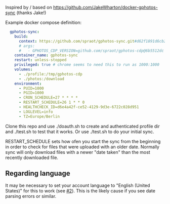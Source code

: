 Inspired by / based on https://github.com/JakeWharton/docker-gphotos-sync (thanks Jake!)

Example docker compose definition:

```yaml
  gphotos-sync:
    build:
      context: https://github.com/spraot/gphotos-sync.git#d62f1891d6cb2371feaac1a0c859194d83f5cc1b # set to latest commit (full SHA)
      # args:
      #   - GPHOTOS_CDP_VERSION=github.com/spraot/gphotos-cdp@6b5512dc # Optionally override the version of gphotos-cdp to use
    container_name: gphotos-sync
    restart: unless-stopped
    privileged: true # chrome seems to need this to run as 1000:1000
    volumes:
      - ./profile:/tmp/gphotos-cdp
      - ./photos:/download
    environment:
      - PUID=1000
      - PGID=1000
      - CRON_SCHEDULE=27 * * * *
      - RESTART_SCHEDULE=26 1 * * 0
      - HEALTHCHECK_ID=d6e4a42f-ce52-4129-9d3e-6722c028d951
      - LOGLEVEL=info
      - TZ=Europe/Berlin
```

Clone this repo and use ./doauth.sh to create and authenticated profile dir and ./test.sh to test that it works. Or use ./test.sh to do your initial sync.

RESTART_SCHEDULE sets how ofen you start the sync from the beginning in order to check for files that were uploaded with an older date. Normally sync will only download files with a newer "date taken" than the most recently downloaded file.

## Regarding language

It may be necessary to set your account language to "English (United States)" for this to work (see [#2](https://github.com/spraot/gphotos-sync/issues/2)). This is the likely cause if you see date parsing errors or similar.
